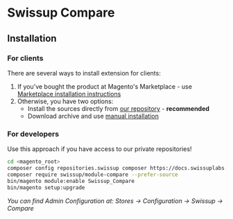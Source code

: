 # Swissup Compare

## Installation

### For clients

There are several ways to install extension for clients:

 1. If you've bought the product at Magento's Marketplace - use
    [Marketplace installation instructions](https://docs.magento.com/marketplace/user_guide/buyers/install-extension.html)
 2. Otherwise, you have two options:
    - Install the sources directly from [our repository](https://docs.swissuplabs.com/m2/extensions/compare/installation/composer/) - **recommended**
    - Download archive and use [manual installation](https://docs.swissuplabs.com/m2/extensions/compare/installation/manual/)

### For developers

Use this approach if you have access to our private repositories!

```bash
cd <magento_root>
composer config repositories.swissup composer https://docs.swissuplabs.com/packages/
composer require swissup/module-compare --prefer-source
bin/magento module:enable Swissup_Compare
bin/magento setup:upgrade
```

_You can find Admin Configuration at: Stores -> Configuration -> Swissup -> Compare_
